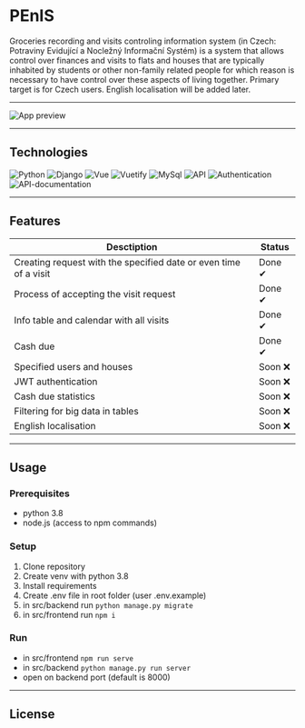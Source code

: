 # PEnIS
Groceries recording and visits controling information system (in Czech: Potraviny Evidující a Nocležný Informační Systém) 
is a system that allows control over finances and visits to flats and houses that are typically inhabited by students or other non-family related people 
for which reason is necessary to have control over these aspects of living together.
Primary target is for Czech users. English localisation will be added later.

---

![App preview](https://i.imgur.com/Q68hyVk.png)

---

## Technologies
![Python](https://img.shields.io/badge/Python-3.8-informational?style=for-the-badge&logo=Python&logoColor=white&color=092e20)
![Django](https://img.shields.io/badge/Backend-Django-informational?style=for-the-badge&logo=Django&logoColor=white&color=092e20)
![Vue](https://img.shields.io/badge/Frontend-Vue.js-informational?style=for-the-badge&logo=Vue.js&logoColor=white&color=42b883)
![Vuetify](https://img.shields.io/badge/Components-Vuetify-informational?style=for-the-badge&logo=Vuetify&logoColor=white&color=0099e5)
![MySql](https://img.shields.io/badge/Database-MySql-informational?style=for-the-badge&logo=MySQL&logoColor=white&color=00758F)
![API](https://img.shields.io/badge/Api-DRF-informational?style=for-the-badge&logo=Python&logoColor=white&color=092e20)
![Authentication](https://img.shields.io/badge/Authentication-JWT-informational?style=for-the-badge&logo=JSON+Web+Tokens&logoColor=white&color=be0027)
![API-documentation](https://img.shields.io/badge/Api%20documentation-Swagger-informational?style=for-the-badge&logo=Swagger&logoColor=white&color=85ea2d)

---

## Features

Desctiption | Status
--- | ---
Creating request with the specified date or even time of a visit | Done ✔
Process of accepting the visit request | Done ✔
Info table and calendar with all visits | Done ✔
Cash due | Done ✔
Specified users and houses | Soon ❌
JWT authentication | Soon ❌
Cash due statistics | Soon ❌
Filtering for big data in tables | Soon ❌
English localisation | Soon ❌

---

## Usage



### Prerequisites
- python 3.8
- node.js (access to npm commands)


### Setup
1. Clone repository
2. Create venv with python 3.8
3. Install requirements 
4. Create .env file in root folder (user .env.example)
5. in src/backend run `python manage.py migrate`
6. in src/frontend run `npm i`


### Run
- in src/frontend `npm run serve`
- in src/backend `python manage.py run server`
- open on backend port (default is 8000)

---

## License 
